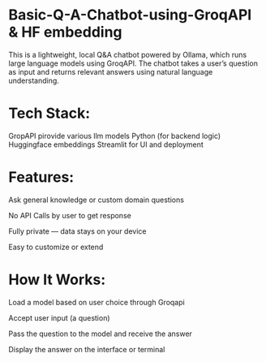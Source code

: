 # Basic-Q-A-Chatbot-using-GroqAPI & HF embedding
This is a lightweight, local Q&A chatbot powered by Ollama, which runs large language models using GroqAPI. The chatbot takes a user’s question as input and returns relevant answers using natural language understanding.

# Tech Stack:
GropAPI pirovide various llm models
Python (for backend logic)
Huggingface embeddings
Streamlit for UI and deployment

# Features:
Ask general knowledge or custom domain questions

No API Calls by user to get response 

Fully private — data stays on your device

Easy to customize or extend

# How It Works:
Load a model based on user choice through Groqapi

Accept user input (a question)

Pass the question to the model and receive the answer

Display the answer on the interface or terminal


